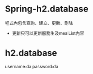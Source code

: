 # Spring-h2.database
程式內包含查詢、建立、更新、刪除
- 更新只可以更新服務生及mealList內容

# h2.database
username:da
password:da
